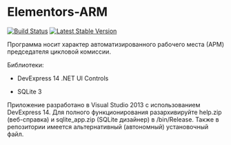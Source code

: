 # Elementors-ARM

[![Build Status](https://travis-ci.org/Exoticness/Elementors-arm.svg?branch=master)](https://travis-ci.org/Exoticness/Elementors-arm) [![Latest Stable Version](https://poser.pugx.org/leaphly/cart-bundle/version.svg)](https://packagist.org/packages/leaphly/cart-bundle)

Программа носит характер автоматизированного рабочего места (АРМ) председателя цикловой комиссии.

Библиотеки:

- DevExpress 14 .NET UI Controls

- SQLite 3

Приложение разработано в Visual Studio 2013 с использованием DevExpress 14. Для полного функционирования разархивируйте help.zip (веб-справка) и sqlite_app.zip (SQLite дизайнер) в /bin/Release. Также в репозитории имеется альтернативный (автономный) установочный файл.
